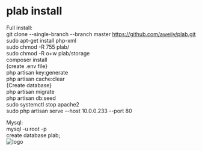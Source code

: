 # plab install
Full install:  
git clone --single-branch --branch master https://github.com/aweiiy/plab.git  
sudo apt-get install php-xml  
sudo chmod -R 755 plab/  
sudo chmod -R o+w plab/storage  
composer install  
{create .env file}  
php artisan key:generate  
php artisan cache:clear  
{Create database}  
php artisan migrate  
php artisan db:seed  
sudo systemctl stop apache2  
sudo php artisan serve --host 10.0.0.233 --port 80  
  
Mysql:  
mysql -u root -p  
create database plab;  
![logo](https://user-images.githubusercontent.com/20345925/118338599-37389200-b51f-11eb-844a-9cc4c0c3b8b1.png)

